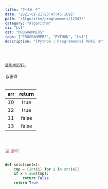 ```yaml
---
title: "하샤드 수"
date: "2021-01-21T23:47:46.169Z"
path: "/Algorithm/programmers/12947/"
category: "Algorithm"
ci: "Lv1"
cat: "PROGRAMMERS"
tags: ["PROGRAMMERS", "PYTHON", "Lv1"]
description: "[Python | Programmers] 하샤드 수"
---
```


<br />

<a href="https://programmers.co.kr/learn/courses/30/lessons/12947"><small>문제 바로가기</small></a>

###### 입출력

| arr  | return |
| ---- | :----: |
| 10   |  true  |
| 12   |  true  |
| 11   | false  |
| 13   | false  |

<br />

##### <h5 style="color:#C587AE;">💻 풀이</h5>

```python
def solution(x):
    tmp = [int(i) for i in str(x)]
    if x % sum(tmp):
        return False
    return True
```



<br />

